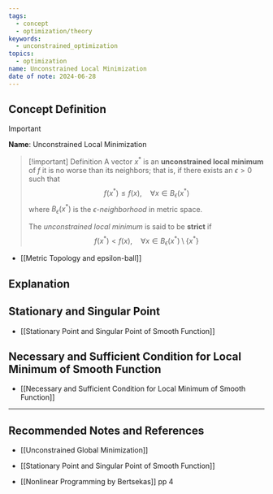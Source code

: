 ```yaml
---
tags:
  - concept
  - optimization/theory
keywords:
  - unconstrained_optimization
topics:
  - optimization
name: Unconstrained Local Minimization
date of note: 2024-06-28
---
```

 
## Concept Definition

>[!important]
>**Name**: Unconstrained Local Minimization

>[!important] Definition
>A vector $x^{*}$ is an **unconstrained local minimum** of $f$ it is no worse than its neighbors; that is, if there exists an $\epsilon >0$ such that
>$$
>f(x^{*}) \le f(x), \quad \forall x \in B_{\epsilon}(x^{*})
>$$
>where $B_{\epsilon}(x^{*})$ is the *$\epsilon$-neighborhood* in metric space. 
>
>The *unconstrained local minimum* is said to be **strict** if 
>$$
>f(x^{*}) < f(x), \quad \forall x  \in B_{\epsilon}(x^{*}) \setminus \{  x^{*}  \} 
>$$

- [[Metric Topology and epsilon-ball]]

## Explanation


## Stationary and Singular Point 

- [[Stationary Point and Singular Point of Smooth Function]]

## Necessary and Sufficient Condition for Local Minimum of Smooth Function

- [[Necessary and Sufficient Condition for Local Minimum of Smooth Function]]



-----------
##  Recommended Notes and References

- [[Unconstrained Global Minimization]]
- [[Stationary Point and Singular Point of Smooth Function]]

- [[Nonlinear Programming by Bertsekas]] pp 4